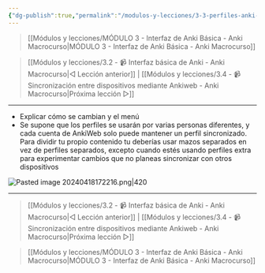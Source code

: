 ```yaml
---
{"dg-publish":true,"permalink":"/modulos-y-lecciones/3-3-perfiles-anki-macrocurso/","noteIcon":"","updated":"2024-05-15T22:20:32.072+02:00"}
---
```



> [[Módulos y lecciones/MÓDULO 3 - Interfaz de Anki Básica - Anki Macrocurso\|MÓDULO 3 - Interfaz de Anki Básica - Anki Macrocurso]]

> [[Módulos y lecciones/3.2 - 📹 Interfaz básica de Anki - Anki Macrocurso\|◁ Lección anterior]] | [[Módulos y lecciones/3.4 - 📹 Sincronización entre dispositivos mediante Ankiweb - Anki Macrocurso\|Próxima lección ▷]]

---

- Explicar cómo se cambian y el menú
- Se supone que los perfiles se usarán por varias personas diferentes, y cada cuenta de AnkiWeb solo puede mantener un perfil sincronizado. Para dividir tu propio contenido tu deberías usar mazos separados en vez de perfiles separados, excepto cuando estés usando perfiles extra para experimentar cambios que no planeas sincronizar con otros dispositivos

![Pasted image 20240418172216.png|420](/img/user/ANEXOS/Pasted%20image%2020240418172216.png)

---

> [[Módulos y lecciones/3.2 - 📹 Interfaz básica de Anki - Anki Macrocurso\|◁ Lección anterior]] | [[Módulos y lecciones/3.4 - 📹 Sincronización entre dispositivos mediante Ankiweb - Anki Macrocurso\|Próxima lección ▷]]

> [[Módulos y lecciones/MÓDULO 3 - Interfaz de Anki Básica - Anki Macrocurso\|MÓDULO 3 - Interfaz de Anki Básica - Anki Macrocurso]]